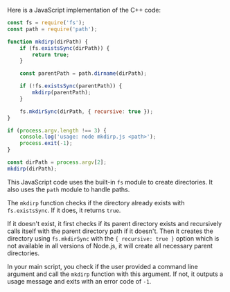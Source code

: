 Here is a JavaScript implementation of the C++ code:

```javascript
const fs = require('fs');
const path = require('path');

function mkdirp(dirPath) {
    if (fs.existsSync(dirPath)) {
        return true;
    }

    const parentPath = path.dirname(dirPath);

    if (!fs.existsSync(parentPath)) {
        mkdirp(parentPath);
    }

    fs.mkdirSync(dirPath, { recursive: true });
}

if (process.argv.length !== 3) {
    console.log('usage: node mkdirp.js <path>');
    process.exit(-1);
}

const dirPath = process.argv[2];
mkdirp(dirPath);
```

This JavaScript code uses the built-in `fs` module to create directories. It also uses the `path` module to handle paths.

The `mkdirp` function checks if the directory already exists with `fs.existsSync`. If it does, it returns `true`.

If it doesn't exist, it first checks if its parent directory exists and recursively calls itself with the parent directory path if it doesn't. Then it creates the directory using `fs.mkdirSync` with the `{ recursive: true }` option which is not available in all versions of Node.js, it will create all necessary parent directories.

In your main script, you check if the user provided a command line argument and call the `mkdirp` function with this argument. If not, it outputs a usage message and exits with an error code of `-1`.
